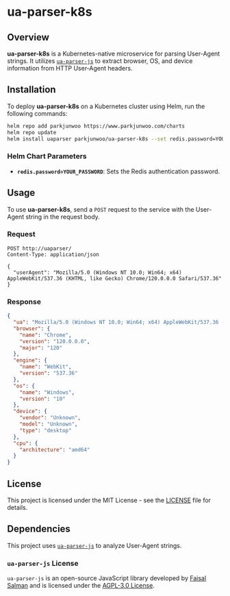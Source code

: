 # ua-parser-k8s

## Overview
**ua-parser-k8s** is a Kubernetes-native microservice for parsing User-Agent strings. It utilizes [`ua-parser-js`](https://github.com/faisalman/ua-parser-js) to extract browser, OS, and device information from HTTP User-Agent headers.

## Installation
To deploy **ua-parser-k8s** on a Kubernetes cluster using Helm, run the following commands:

```sh
helm repo add parkjunwoo https://www.parkjunwoo.com/charts
helm repo update
helm install uaparser parkjunwoo/ua-parser-k8s --set redis.password=YOUR_PASSWORD
```

### Helm Chart Parameters
- **`redis.password=YOUR_PASSWORD`**: Sets the Redis authentication password.

## Usage
To use **ua-parser-k8s**, send a `POST` request to the service with the User-Agent string in the request body.

### **Request**
```http
POST http://uaparser/
Content-Type: application/json

{
  "userAgent": "Mozilla/5.0 (Windows NT 10.0; Win64; x64) AppleWebKit/537.36 (KHTML, like Gecko) Chrome/120.0.0.0 Safari/537.36"
}
```

### **Response**
```json
{
  "ua": "Mozilla/5.0 (Windows NT 10.0; Win64; x64) AppleWebKit/537.36 (KHTML, like Gecko) Chrome/120.0.0.0 Safari/537.36",
  "browser": {
    "name": "Chrome",
    "version": "120.0.0.0",
    "major": "120"
  },
  "engine": {
    "name": "WebKit",
    "version": "537.36"
  },
  "os": {
    "name": "Windows",
    "version": "10"
  },
  "device": {
    "vendor": "Unknown",
    "model": "Unknown",
    "type": "desktop"
  },
  "cpu": {
    "architecture": "amd64"
  }
}
```

## License
This project is licensed under the MIT License - see the [LICENSE](LICENSE.md) file for details.

## Dependencies
This project uses [`ua-parser-js`](https://github.com/faisalman/ua-parser-js) to analyze User-Agent strings.

### `ua-parser-js` License
`ua-parser-js` is an open-source JavaScript library developed by [Faisal Salman](https://github.com/faisalman) and is licensed under the [AGPL-3.0 License](https://github.com/faisalman/ua-parser-js/blob/master/LICENSE.md).

